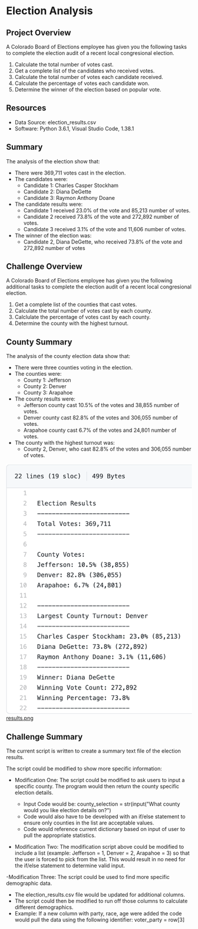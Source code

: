 # Election Analysis
## Project Overview
A Colorado Board of Elections employee has given you the following tasks to complete the election audit of a recent local congresional election.

1. Calculate the total number of votes cast.
2. Get a complete list of the candidates who received votes.
3. Calculate the total number of votes each candidate received.
4. Calculate the percentage of votes each candidate won.
5. Determine the winner of the election based on popular vote.

## Resources
- Data Source:  election_results.csv
- Software:  Python 3.6.1, Visual Studio Code, 1.38.1

## Summary
The analysis of the election show that:
- There were 369,711 votes cast in the election.
- The candidates were:
  - Candidate 1: Charles Casper Stockham
  - Candidate 2: Diana DeGette
  - Candidate 3: Raymon Anthony Doane
- The candidate results were:
  - Candidate 1 received 23.0% of the vote and 85,213 number of votes.
  - Candidate 2 received 73.8% of the vote and 272,892 number of votes.
  - Candidate 3 received 3.1% of the vote and 11,606 number of votes.
- The winner of the election was:
  - Candidate 2, Diana DeGette, who received 73.8% of the vote and 272,892 number of votes

## Challenge Overview
A Colorado Board of Elections employee has given you the following additional tasks to complete the election audit of a recent local congresional election.

1. Get a complete list of the counties that cast votes.
2. Calculate the total number of votes cast by each county.
3. Calclulate the percentage of votes cast by each county.
4. Determine the county with the highest turnout.

## County Summary
The analysis of the county election data show that:
- There were three counties voting in the election.
- The counties were:
  - County 1:  Jefferson
  - County 2:  Denver
  - County 3:  Arapahoe
- The county results were:
  - Jefferson county cast 10.5% of the votes and 38,855 number of votes.
  - Denver county cast 82.8% of the votes and 306,055 number of votes.
  - Arapahoe county cast 6.7% of the votes and 24,801 number of votes.
- The county with the highest turnout was:
  - County 2, Denver, who cast 82.8% of the votes and 306,055 number of votes.

<img src="/resources/results.png" width="600"> [results.png](/resources/results.png)
  
## Challenge Summary
The current script is written to create a summary text file of the election results.  

The script could be modified to show more specific information:
- Modification One:   The script could be modified to ask users to input a specific county.   The program would then return the county specific election details.
  - Input Code would be: county_selection = str(input("What county would you like election details on?")
  - Code would also have to be developed with an if/else statement to ensure only counties in the list are acceptable values.
  - Code would reference current dictionary based on input of user to pull the appropriate statistics.

- Modification Two:  The modification script above could be modified to include a list (example:  Jefferson = 1, Denver = 2, Arapahoe = 3) so that the user is forced to pick from the list.   This would result in no need for the if/else statement to determine valid input.

-Modification Three:  The script could be used to find more specific demographic data.
  - The election_results.csv file would be updated for additional columns. 
  - The script could then be modified to run off those columns to calculate different demographics. 
  - Example: If a new column with party, race, age were added the code would pull the data using the following identifier:  voter_party = row[3]
